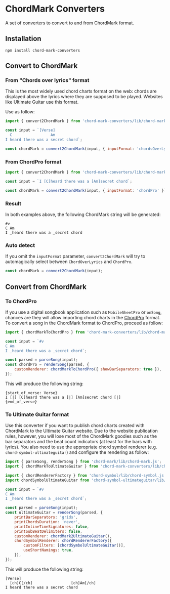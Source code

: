 # ChordMark Converters

A set of converters to convert to and from ChordMark format.

## Installation

```shell
npm install chord-mark-converters
```

## Convert to ChordMark

### From "Chords over lyrics" format

This is the most widely used chord charts format on the web:
chords are displayed above the lyrics where they are supposed to be played.
Websites like Ultimate Guitar use this format.

Use as follow:

```javascript
import { convert2ChordMark } from 'chord-mark-converters/lib/chord-mark-converters.js';

const input = `[Verse]
  C                 Am
I heard there was a secret chord`;

const chordMark = convert2ChordMark(input, { inputFormat: 'chordsOverLyrics' });
```

### From ChordPro format

```javascript
import { convert2ChordMark } from 'chord-mark-converters/lib/chord-mark-converters.js';

const input = `I [C]heard there was a [Am]secret chord`;

const chordMark = convert2ChordMark(input, { inputFormat: 'chordPro' });
```

### Result

In both examples above, the following ChordMark string will be generated:

```
#v
C Am
I _heard there was a _secret chord
```

### Auto detect

If you omit the `inputFormat` parameter, `convert2ChordMark` will try to automagically select between `ChordOverLyrics` and `ChordPro`.

```javascript
const chordMark = convert2ChordMark(input);
```

## Convert from ChordMark

### To ChordPro

If you use a digital songbook application such as `MobileSheetPro` or `onSong`, chances are they will allow importing chord charts in the [ChordPro](https://www.chordpro.org) format.
To convert a song in the ChordMark format to ChordPro, proceed as follow:

```javascript
import { chordMarkToChordPro } from 'chord-mark-converters/lib/chord-mark-converters.js';

const input = `#v
C Am
I _heard there was a _secret chord`;

const parsed = parseSong(input);
const chordPro = renderSong(parsed, {
	customRenderer: chordMarkToChordPro({ showBarSeparators: true }),
});
```

This will produce the following string:

```
{start_of_verse: Verse}
I [|] [C]heard there was a [|] [Am]secret chord [|]
{end_of_verse}
```

### To Ultimate Guitar format

Use this converter if you want to publish chord charts created with ChordMark to the Ultimate Guitar website.
Due to the website publication rules, however, you will lose most of the ChordMark goodies such as the bar separators and the beat count indicators
(at least for the bars with lyrics).
You also need to use the appropriate chord symbol renderer (e.g. `chord-symbol-ultimateguitar`) and configure the rendering as follow:

```javascript
import { parseSong, renderSong } from 'chord-mark/lib/chord-mark.js';
import { chordMarkToUltimateGuitar } from 'chord-mark-converters/lib/chord-mark-converters.js';

import { chordRendererFactory } from 'chord-symbol/lib/chord-symbol.js';
import chordSymbolUltimateGuitar from 'chord-symbol-ultimateguitar/lib/chord-symbol-ultimateguitar.js';

const input = `#v
C Am
I _heard there was a _secret chord`;

const parsed = parseSong(input);
const ultimateGuitar = renderSong(parsed, {
	printBarSeparators: 'grids',
	printChordsDuration: 'never',
	printInlineTimeSignatures: false,
	printSubBeatDelimiters: false,
	customRenderer: chordMark2UltimateGuitar(),
	chordSymbolRenderer: chordRendererFactory({
		customFilters: [chordSymbolUltimateGuitar()],
		useShortNamings: true,
	}),
});
```

This will produce the following string:

```
[Verse]
  [ch]C[/ch]                 [ch]Am[/ch]
I heard there was a secret chord
```
